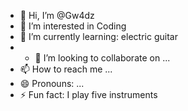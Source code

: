 - 👋 Hi, I’m @Gw4dz
- 👀 I’m interested in Coding
- 🌱 I’m currently learning: electric guitar
- - 💞️ I’m looking to collaborate on ...
- 📫 How to reach me ...
- 😄 Pronouns: ...
- ⚡ Fun fact: I play five instruments

<!---
Gw4dz/Gw4dz is a ✨ special ✨ repository because its `README.md` (this file) appears on your GitHub profile.
You can click the Preview link to take a look at your changes.
--->
